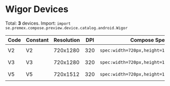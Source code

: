 # Wigor Devices

Total: **3** devices. Import: `import se.premex.compose.preview.device.catalog.android.Wigor`

| Code | Constant | Resolution | DPI | Compose Spec | Preview Usage |
|------|----------|------------|-----|-------------|---------------|
| V2 | V2 | 720x1280 | 320 | `spec:width=720px,height=1280px,dpi=320` | `@Preview(device = Wigor.V2)` |
| V3 | V3 | 720x1280 | 320 | `spec:width=720px,height=1280px,dpi=320` | `@Preview(device = Wigor.V3)` |
| V5 | V5 | 720x1512 | 320 | `spec:width=720px,height=1512px,dpi=320` | `@Preview(device = Wigor.V5)` |

<!-- Generated automatically. Do not edit manually. -->
